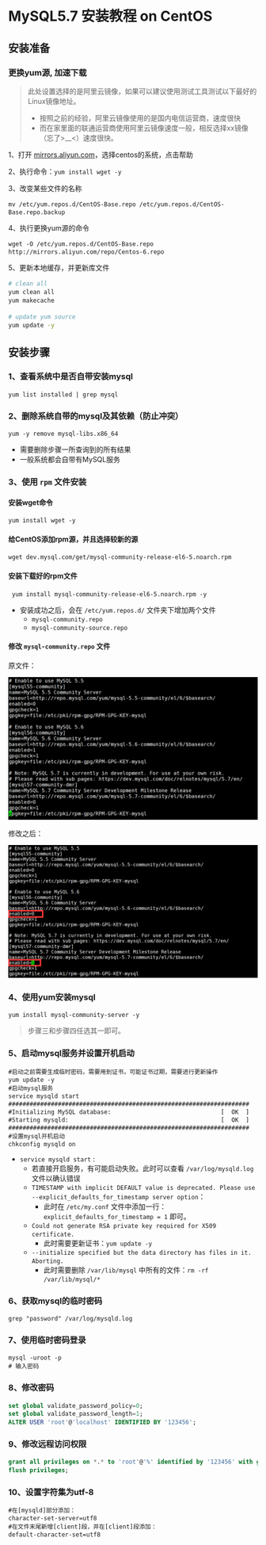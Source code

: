 

# MySQL5.7 安装教程 on CentOS

## 安装准备

### 更换yum源, 加速下载

> 此处设置选择的是阿里云镜像，如果可以建议使用测试工具测试以下最好的Linux镜像地址。
>
> - 按照之前的经验，阿里云镜像使用的是国内电信运营商，速度很快
> - 而在家里面的联通运营商使用阿里云镜像速度一般，相反选择xx镜像（忘了>__<）速度很快。

1、打开 [mirrors.aliyun.com](http://mirrors.aliyun.com)，选择centos的系统，点击帮助

2、执行命令：`yum install wget -y`

3、改变某些文件的名称

```
mv /etc/yum.repos.d/CentOS-Base.repo /etc/yum.repos.d/CentOS-Base.repo.backup
```

4、执行更换yum源的命令

```
wget -O /etc/yum.repos.d/CentOS-Base.repo http://mirrors.aliyun.com/repo/Centos-6.repo
```

5、更新本地缓存，并更新库文件

```bash
# clean all
yum clean all
yum makecache

# update yum source
yum update -y
```



## 安装步骤

### 1、查看系统中是否自带安装mysql

```shell
yum list installed | grep mysql
```



### 2、删除系统自带的mysql及其依赖（防止冲突）

```shell
yum -y remove mysql-libs.x86_64
```

- 需要删除步骤一所查询到的所有结果
- 一般系统都会自带有MySQL服务



### 3、使用 `rpm` 文件安装

#### 安装wget命令

```
yum install wget -y 
```



#### 给CentOS添加rpm源，并且选择较新的源

```
wget dev.mysql.com/get/mysql-community-release-el6-5.noarch.rpm
```



#### 安装下载好的rpm文件

```
 yum install mysql-community-release-el6-5.noarch.rpm -y
```

- 安装成功之后，会在 `/etc/yum.repos.d/` 文件夹下增加两个文件
    - `mysql-community.repo`
    - `mysql-community-source.repo`



#### 修改 `mysql-community.repo` 文件

原文件：

![1570542415955](_resource/Linux%20MySQL5.7%20%E5%AE%89%E8%A3%85%E6%95%99%E7%A8%8B/1570542415955.png)

修改之后：

![1570542471948](_resource/Linux%20MySQL5.7%20%E5%AE%89%E8%A3%85%E6%95%99%E7%A8%8B/1570542471948.png)



### 4、使用yum安装mysql

```
yum install mysql-community-server -y
```



> 步骤三和步骤四任选其一即可。

### 5、启动mysql服务并设置开机启动

```shell
#启动之前需要生成临时密码，需要用到证书，可能证书过期，需要进行更新操作
yum update -y
#启动mysql服务
service mysqld start
####################################################################
#Initializing MySQL database:                               [  OK  ]
#Starting mysqld:                                           [  OK  ]
####################################################################
#设置mysql开机启动
chkconfig mysqld on
```

- `service mysqld start` : 
    - 若直接开启服务，有可能启动失败。此时可以查看 `/var/log/mysqld.log` 文件以确认错误
    - `TIMESTAMP with implicit DEFAULT value is deprecated. Please use --explicit_defaults_for_timestamp server option`：
        - 此时在 `/etc/my.conf` 文件中添加一行：`explicit_defaults_for_timestamp = 1` 即可。
    - `Could not generate RSA private key required for X509 certificate.`  
        - 此时需要更新证书：`yum update -y`
    - `--initialize specified but the data directory has files in it. Aborting.`
        - 此时需要删除 `/var/lib/mysql` 中所有的文件：`rm -rf /var/lib/mysql/*`



### 6、获取mysql的临时密码

```shell
grep "password" /var/log/mysqld.log
```



### 7、使用临时密码登录

```shell
mysql -uroot -p
# 输入密码
```



### 8、修改密码

```sql
set global validate_password_policy=0;
set global validate_password_length=1;
ALTER USER 'root'@'localhost' IDENTIFIED BY '123456';
```



### 9、修改远程访问权限

```sql
grant all privileges on *.* to 'root'@'%' identified by '123456' with grant option;
flush privileges;
```



### 10、设置字符集为utf-8

```shell
#在[mysqld]部分添加：
character-set-server=utf8
#在文件末尾新增[client]段，并在[client]段添加：
default-character-set=utf8
```


